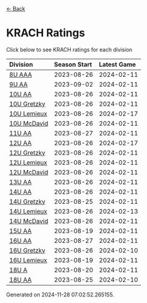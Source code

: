 [<- Back](../readme.md)
# KRACH Ratings
Click below to see KRACH ratings for each division

| Division | Season Start | Latest Game |
| :-- | :-- | :-- |
| [8U AAA](8U-AAA-ratings.md) | 2023-08-26 | 2024-02-11 |
| [9U AA](9U-AA-ratings.md) | 2023-09-02 | 2024-02-11 |
| [10U AA](10U-AA-ratings.md) | 2023-08-26 | 2024-02-11 |
| [10U Gretzky](10U-Gretzky-ratings.md) | 2023-08-26 | 2024-02-11 |
| [10U Lemieux](10U-Lemieux-ratings.md) | 2023-08-26 | 2024-02-17 |
| [10U McDavid](10U-McDavid-ratings.md) | 2023-08-26 | 2024-02-11 |
| [11U AA](11U-AA-ratings.md) | 2023-08-27 | 2024-02-11 |
| [12U AA](12U-AA-ratings.md) | 2023-08-26 | 2024-02-17 |
| [12U Gretzky](12U-Gretzky-ratings.md) | 2023-08-26 | 2024-02-11 |
| [12U Lemieux](12U-Lemieux-ratings.md) | 2023-08-26 | 2024-02-11 |
| [12U McDavid](12U-McDavid-ratings.md) | 2023-08-26 | 2024-02-11 |
| [13U AA](13U-AA-ratings.md) | 2023-08-26 | 2024-02-11 |
| [14U AA](14U-AA-ratings.md) | 2023-08-26 | 2024-02-11 |
| [14U Gretzky](14U-Gretzky-ratings.md) | 2023-08-25 | 2024-02-11 |
| [14U Lemieux](14U-Lemieux-ratings.md) | 2023-08-26 | 2024-02-13 |
| [14U McDavid](14U-McDavid-ratings.md) | 2023-08-26 | 2024-02-11 |
| [15U AA](15U-AA-ratings.md) | 2023-08-19 | 2024-02-11 |
| [16U AA](16U-AA-ratings.md) | 2023-08-27 | 2024-02-11 |
| [16U Gretzky](16U-Gretzky-ratings.md) | 2023-08-26 | 2024-02-10 |
| [16U Lemieux](16U-Lemieux-ratings.md) | 2023-08-19 | 2024-02-11 |
| [18U A](18U-A-ratings.md) | 2023-08-20 | 2024-02-11 |
| [18U AA](18U-AA-ratings.md) | 2023-08-25 | 2024-02-10 |

Generated on 2024-11-28 07:02:52.265155.
